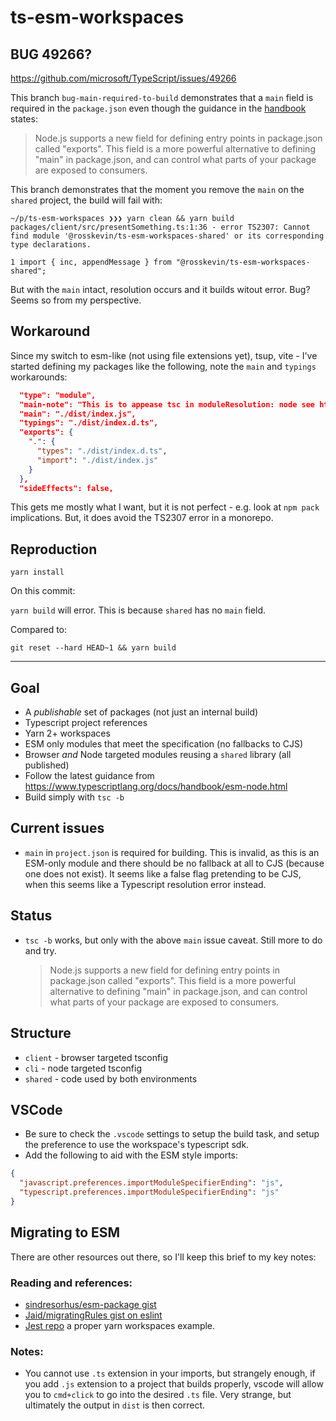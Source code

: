 # ts-esm-workspaces

## BUG 49266?

https://github.com/microsoft/TypeScript/issues/49266

This branch `bug-main-required-to-build` demonstrates that a `main` field is required in the `package.json` even though the guidance in the [handbook](https://www.typescriptlang.org/docs/handbook/esm-node.html) states:

> Node.js supports a new field for defining entry points in package.json called "exports". This field is a more powerful alternative to defining "main" in package.json, and can control what parts of your package are exposed to consumers.

This branch demonstrates that the moment you remove the `main` on the `shared` project, the build will fail with:

```
~/p/ts-esm-workspaces ❯❯❯ yarn clean && yarn build
packages/client/src/presentSomething.ts:1:36 - error TS2307: Cannot find module '@rosskevin/ts-esm-workspaces-shared' or its corresponding type declarations.

1 import { inc, appendMessage } from "@rosskevin/ts-esm-workspaces-shared";
```

But with the `main` intact, resolution occurs and it builds witout error. Bug? Seems so from my perspective.

## Workaround

Since my switch to esm-like (not using file extensions yet), tsup, vite - I've started defining my packages like the following, note the `main` and `typings` workarounds:

```json
  "type": "module",
  "main-note": "This is to appease tsc in moduleResolution: node see https://github.com/rosskevin/ts-esm-workspaces/tree/bug-main-required-to-build ",
  "main": "./dist/index.js",
  "typings": "./dist/index.d.ts",
  "exports": {
    ".": {
      "types": "./dist/index.d.ts",
      "import": "./dist/index.js"
    }
  },
  "sideEffects": false,
```

This gets me mostly what I want, but it is not perfect - e.g. look at `npm pack` implications.  But, it does avoid the TS2307 error in a monorepo.

## Reproduction

`yarn install`

On this commit:

`yarn build` will error. This is because `shared` has no `main` field.

Compared to:

`git reset --hard HEAD~1 && yarn build`

---

## Goal

- A _publishable_ set of packages (not just an internal build)
- Typescript project references
- Yarn 2+ workspaces
- ESM only modules that meet the specification (no fallbacks to CJS)
- Browser _and_ Node targeted modules reusing a `shared` library (all published)
- Follow the latest guidance from https://www.typescriptlang.org/docs/handbook/esm-node.html
- Build simply with `tsc -b`

## Current issues

- `main` in `project.json` is required for building. This is invalid, as this is an ESM-only module and there should be no fallback at all to CJS (because one does not exist). It seems like a false flag pretending to be CJS, when this seems like a Typescript resolution error instead.

## Status

- `tsc -b` works, but only with the above `main` issue caveat. Still more to do and try.
  > Node.js supports a new field for defining entry points in package.json called "exports". This field is a more powerful alternative to defining "main" in package.json, and can control what parts of your package are exposed to consumers.

## Structure

- `client` - browser targeted tsconfig
- `cli` - node targeted tsconfig
- `shared` - code used by both environments

## VSCode

- Be sure to check the `.vscode` settings to setup the build task, and setup the preference to use the workspace's typescript sdk.
- Add the following to aid with the ESM style imports:

```json
{
  "javascript.preferences.importModuleSpecifierEnding": "js",
  "typescript.preferences.importModuleSpecifierEnding": "js"
}
```

## Migrating to ESM

There are other resources out there, so I'll keep this brief to my key notes:

### Reading and references:

- [sindresorhus/esm-package gist](https://gist.github.com/sindresorhus/a39789f98801d908bbc7ff3ecc99d99c)
- [Jaid/migratingRules gist on eslint](https://gist.github.com/Jaid/164668c0151ae09d2bc81be78a203dd5)
- [Jest repo](https://github.com/facebook/jest/blob/main/package.json) a proper yarn workspaces example.

### Notes:

- You cannot use `.ts` extension in your imports, but strangely enough, if you add `.js` extension to a project that builds properly, vscode will allow you to `cmd+click` to go into the desired `.ts` file. Very strange, but ultimately the output in `dist` is then correct.
